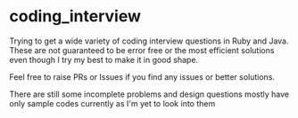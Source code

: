 # coding_interview

Trying to get a wide variety of coding interview questions in Ruby and Java. 
These are not guaranteed to be error free or the most efficient solutions even though I try my best to make it in good shape. 

Feel free to raise PRs or Issues if you find any issues or better solutions.

There are still some incomplete problems and design questions mostly have only sample codes currently as I'm yet to look into them
